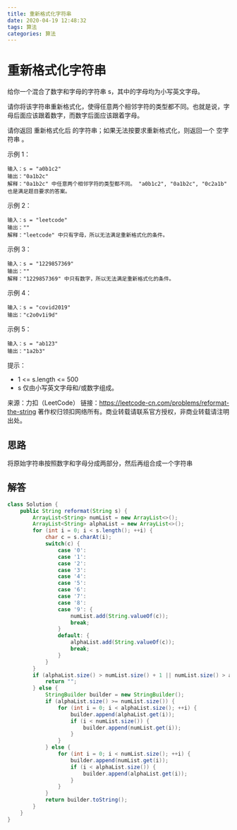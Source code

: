```yaml
---
title: 重新格式化字符串
date: 2020-04-19 12:48:32
tags: 算法
categories: 算法
---
```


# 重新格式化字符串

给你一个混合了数字和字母的字符串 s，其中的字母均为小写英文字母。

请你将该字符串重新格式化，使得任意两个相邻字符的类型都不同。也就是说，字母后面应该跟着数字，而数字后面应该跟着字母。

请你返回 重新格式化后 的字符串；如果无法按要求重新格式化，则返回一个 空字符串 。

示例 1：

```
输入：s = "a0b1c2"
输出："0a1b2c"
解释："0a1b2c" 中任意两个相邻字符的类型都不同。 "a0b1c2", "0a1b2c", "0c2a1b" 也是满足题目要求的答案。
```

示例 2：

```
输入：s = "leetcode"
输出：""
解释："leetcode" 中只有字母，所以无法满足重新格式化的条件。
```

示例 3：

```
输入：s = "1229857369"
输出：""
解释："1229857369" 中只有数字，所以无法满足重新格式化的条件。
```

示例 4：

```
输入：s = "covid2019"
输出："c2o0v1i9d"
```

示例 5：

```
输入：s = "ab123"
输出："1a2b3"
```

提示：

- 1 <= s.length <= 500
- s 仅由小写英文字母和/或数字组成。

来源：力扣（LeetCode）
链接：https://leetcode-cn.com/problems/reformat-the-string
著作权归领扣网络所有。商业转载请联系官方授权，非商业转载请注明出处。

## 思路

将原始字符串按照数字和字母分成两部分，然后再组合成一个字符串

## 解答

```java
class Solution {
    public String reformat(String s) {
        ArrayList<String> numList = new ArrayList<>();
        ArrayList<String> alphaList = new ArrayList<>();
        for (int i = 0; i < s.length(); ++i) {
            char c = s.charAt(i);
            switch(c) {
                case '0':
                case '1':
                case '2':
                case '3':
                case '4':
                case '5':
                case '6':
                case '7':
                case '8':
                case '9': {
                    numList.add(String.valueOf(c));
                    break;
                }
                default: {
                    alphaList.add(String.valueOf(c));
                    break;
                }
            }
        }
        if (alphaList.size() > numList.size() + 1 || numList.size() > alphaList.size() + 1) {
            return "";
        } else {
            StringBuilder builder = new StringBuilder();
            if (alphaList.size() >= numList.size()) {
                for (int i = 0; i < alphaList.size(); ++i) {
                    builder.append(alphaList.get(i));
                    if (i < numList.size()) {
                        builder.append(numList.get(i));
                    }
                }
            } else {
                for (int i = 0; i < numList.size(); ++i) {
                    builder.append(numList.get(i));
                    if (i < alphaList.size()) {
                        builder.append(alphaList.get(i));
                    }
                }
            }
            return builder.toString();
        }
    }
}
```
